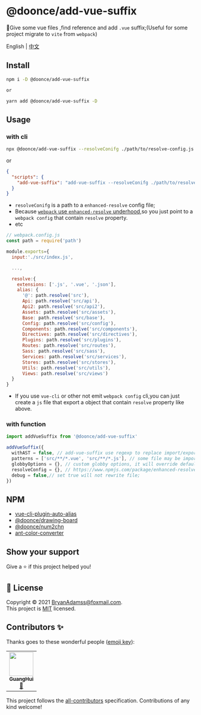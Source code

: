 # @doonce/add-vue-suffix

🔨Give some vue files ,find reference and add `.vue` suffix;(Useful for some project migrate to `vite` from `webpack`)

English | [中文](https://github.com/do-once/cbb/blob/main/cli/add-vue-suffix/README.zh-CN.md)

## Install

```sh
npm i -D @doonce/add-vue-suffix

or

yarn add @doonce/add-vue-suffix -D
```

## Usage

### with cli

```bash
npx @doonce/add-vue-suffix --resolveConifg ./path/to/resolve-config.js
```

or

```json
{
  "scripts": {
    "add-vue-suffix": "add-vue-suffix --resolveConifg ./path/to/resolve-config.js"
  }
}
```

- `resolveConifg` is a path to a `enhanced-resolve` config file;
- Because [`webpack` use `enhanced-resolve` underhood](https://webpack.js.org/concepts/module-resolution/),so you just point to a `webpack config` that contain `resolve` property.
- etc

```js
// webpack.config.js
const path = require('path')

module.exports={
  input:'./src/index.js',

  ...,

  resolve:{
    extensions: ['.js', '.vue', '.json'],
    alias: {
      '@': path.resolve('src'),
      Api: path.resolve('src/api'),
      Api2: path.resolve('src/api2'),
      Assets: path.resolve('src/assets'),
      Base: path.resolve('src/base'),
      Config: path.resolve('src/config'),
      Components: path.resolve('src/components'),
      Directives: path.resolve('src/directives'),
      Plugins: path.resolve('src/plugins'),
      Routes: path.resolve('src/routes'),
      Sass: path.resolve('src/sass'),
      Services: path.resolve('src/services'),
      Stores: path.resolve('src/stores'),
      Utils: path.resolve('src/utils'),
      Views: path.resolve('src/views')
  }
}
```

- If you use `vue-cli` or other not emit `webpack config` cli,you can just create a `js` file that export a object that contain `resolve` property like above.

### with function

```js
import addVueSuffix from '@doonce/add-vue-suffix'

addVueSuffix({
  withAST = false, // add-vue-suffix use regexp to replace import/export/import() by default;If you got some error,set this to true,it will use babel to replace import/export/import();
  patterns = ['src/**/*.vue', 'src/**/*.js'], // some file may be import vue file;search `vue` and `js` under `src` by default;
  globbyOptions = {}, // custom globby options, it will override default globby options;
  resolveConfig = {}, // https://www.npmjs.com/package/enhanced-resolve；https://webpack.js.org/configuration/resolve/#resolve
  debug = false,// set true will not rewrite file;
})
```

## NPM

- [vue-cli-plugin-auto-alias](https://www.npmjs.com/package/vue-cli-plugin-auto-alias)
- [@doonce/drawing-board](https://www.npmjs.com/package/@doonce/drawing-board)
- [@doonce/num2chn](https://www.npmjs.com/package/@doonce/num2chn)
- [ant-color-converter](https://www.npmjs.com/package/ant-color-converter)

## Show your support

Give a ⭐️ if this project helped you!

## 📝 License

Copyright © 2021 [BryanAdamss@foxmail.com](https://github.com/BryanAdamss).<br />
This project is [MIT](https://github.com/kefranabg/readme-md-generator/blob/master/LICENSE) licensed.

## Contributors ✨

Thanks goes to these wonderful people ([emoji key](https://allcontributors.org/docs/en/emoji-key)):

<!-- ALL-CONTRIBUTORS-LIST:START - Do not remove or modify this section -->
<!-- prettier-ignore-start -->
<!-- markdownlint-disable -->
<table>
  <tr>
    <td align="center"><a href="https://bryanadamss.github.io/"><img src="https://avatars3.githubusercontent.com/u/7441504?v=4" width="64px;" alt=""/><br /><sub><b>GuangHui</b></sub></a><br /><a href="#projectManagement-BryanAdamss" title="Project Management">📆</a></td>
  </tr>
</table>

<!-- markdownlint-enable -->
<!-- prettier-ignore-end -->

<!-- ALL-CONTRIBUTORS-LIST:END -->

This project follows the [all-contributors](https://github.com/all-contributors/all-contributors) specification. Contributions of any kind welcome!
